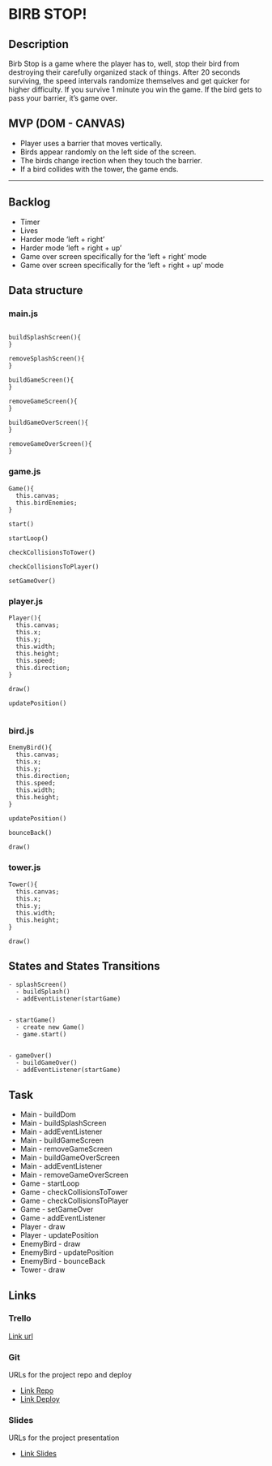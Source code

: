 # BIRB STOP!

## Description
Birb Stop is a game where the player has to, well, stop their bird from destroying their carefully organized stack of things. After 20 seconds surviving, the speed intervals randomize themselves and get quicker for higher difficulty. If you survive 1 minute you win the game. If the bird gets to pass your barrier, it’s game over.


## MVP (DOM - CANVAS)
- Player uses a barrier that moves vertically.
- Birds appear randomly on the left side of the screen.
- The birds change irection when they touch the barrier.
- If a bird collides with the tower, the game ends.

--------

## Backlog
- Timer
- Lives
- Harder mode ‘left + right’
- Harder mode ‘left + right + up’
- Game over screen specifically for the ‘left + right’ mode
- Game over screen specifically for the ‘left + right + up’ mode


## Data structure

### main.js
```

buildSplashScreen(){
}

removeSplashScreen(){
}

buildGameScreen(){
}

removeGameScreen(){
}

buildGameOverScreen(){
}

removeGameOverScreen(){
}

```

### game.js
```
Game(){
  this.canvas;
  this.birdEnemies;
}

start()

startLoop()

checkCollisionsToTower()

checkCollisionsToPlayer()

setGameOver()
```

### player.js
```
Player(){
  this.canvas;
  this.x;
  this.y;
  this.width;
  this.height;
  this.speed; 
  this.direction;
}

draw()

updatePosition()


```

### bird.js
```
EnemyBird(){
  this.canvas;
  this.x;
  this.y;
  this.direction;
  this.speed;
  this.width;
  this.height;
}

updatePosition()

bounceBack()

draw()

```

### tower.js 
```
Tower(){
  this.canvas;
  this.x;
  this.y;
  this.width;
  this.height;
}

draw()

```


## States and States Transitions
```
- splashScreen()
  - buildSplash()
  - addEventListener(startGame)
  
  
- startGame()
  - create new Game()
  - game.start()
  
  
- gameOver()
  - buildGameOver()
  - addEventListener(startGame) 
```

## Task
- Main - buildDom
- Main - buildSplashScreen
- Main - addEventListener
- Main - buildGameScreen
- Main - removeGameScreen
- Main - buildGameOverScreen
- Main - addEventListener
- Main - removeGameOverScreen
- Game - startLoop
- Game - checkCollisionsToTower
- Game - checkCollisionsToPlayer
- Game - setGameOver
- Game - addEventListener
- Player - draw
- Player - updatePosition
- EnemyBird - draw
- EnemyBird - updatePosition
- EnemyBird - bounceBack
- Tower - draw

## Links


### Trello
[Link url](https://trello.com/b/P8V3S9Pm)


### Git
URLs for the project repo and deploy
- [Link Repo](https://github.com/valmgisbert/birb-stop-game-v.2/)
- [Link Deploy](https://valmgisbert.github.io/birb-stop-game-v.2/)


### Slides
URLs for the project presentation 
- [Link Slides](https://docs.google.com/presentation/d/1xHrsnaDQCRyFKnbXI8uwNGIqQXnX85mA20rLVP9v9pw/edit?usp=sharing)



